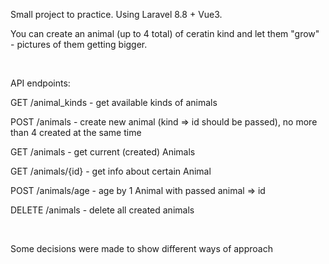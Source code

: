 Small project to practice. Using Laravel 8.8 + Vue3.

You can create an animal (up to 4 total) of ceratin kind and let them "grow" - pictures of them getting bigger.

</br>

API endpoints:

GET /animal_kinds - get available kinds of animals

POST /animals - create new animal (kind => id should be passed), no more than 4 created at the same time

GET /animals - get current (created) Animals

GET /animals/{id} - get info about certain Animal

POST /animals/age - age by 1 Animal with passed animal => id

DELETE /animals - delete all created animals

</br>

Some decisions were made to show different ways of approach
